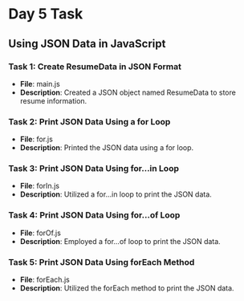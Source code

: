 # Day 5 Task

## Using JSON Data in JavaScript

### Task 1: Create ResumeData in JSON Format

- **File**: main.js
- **Description**: Created a JSON object named ResumeData to store resume information.

### Task 2: Print JSON Data Using a for Loop

- **File**: for.js
- **Description**: Printed the JSON data using a for loop.

### Task 3: Print JSON Data Using for...in Loop

- **File**: forIn.js
- **Description**: Utilized a for...in loop to print the JSON data.

### Task 4: Print JSON Data Using for...of Loop

- **File**: forOf.js
- **Description**: Employed a for...of loop to print the JSON data.

### Task 5: Print JSON Data Using forEach Method

- **File**: forEach.js
- **Description**: Utilized the forEach method to print the JSON data.